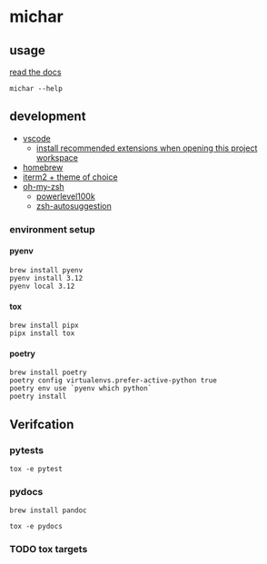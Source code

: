 # michar

## usage

[read the docs](https://borisborelly.github.io/michar/)

```shell
michar --help
```

## development

- [vscode](https://code.visualstudio.com/)
  - [install recommended extensions when opening this project workspace](.vscode/extensions.json)
- [homebrew](https://brew.sh/)
- [iterm2 + theme of choice](https://medium.com/airfrance-klm/beautify-your-iterm2-and-prompt-40f148761a49)
- [oh-my-zsh](https://ohmyz.sh/)
  - [powerlevel100k](https://github.com/romkatv/powerlevel10k)
  - [zsh-autosuggestion](https://github.com/zsh-users/zsh-autosuggestions)

### environment setup

#### pyenv

```shell
brew install pyenv
pyenv install 3.12
pyenv local 3.12
```

#### tox

```shell
brew install pipx
pipx install tox
```

#### poetry

```shell
brew install poetry
poetry config virtualenvs.prefer-active-python true
poetry env use `pyenv which python`
poetry install
```

## Verifcation

### pytests

```shell
tox -e pytest
```

### pydocs

```shell
brew install pandoc
```

```shell
tox -e pydocs
```

### TODO tox targets

